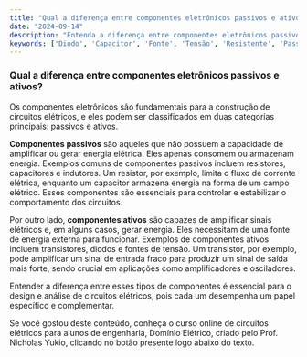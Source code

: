 ```yaml
---
title: "Qual a diferença entre componentes eletrônicos passivos e ativos?"
date: "2024-09-14"
description: "Entenda a diferença entre componentes eletrônicos passivos e ativos no contexto de circuitos elétricos."
keywords: ['Diodo', 'Capacitor', 'Fonte', 'Tensão', 'Resistente', 'Passivo', 'Transistor']
---
```


### Qual a diferença entre componentes eletrônicos passivos e ativos?

Os componentes eletrônicos são fundamentais para a construção de circuitos elétricos, e eles podem ser classificados em duas categorias principais: passivos e ativos. 

**Componentes passivos** são aqueles que não possuem a capacidade de amplificar ou gerar energia elétrica. Eles apenas consomem ou armazenam energia. Exemplos comuns de componentes passivos incluem resistores, capacitores e indutores. Um resistor, por exemplo, limita o fluxo de corrente elétrica, enquanto um capacitor armazena energia na forma de um campo elétrico. Esses componentes são essenciais para controlar e estabilizar o comportamento dos circuitos.

Por outro lado, **componentes ativos** são capazes de amplificar sinais elétricos e, em alguns casos, gerar energia. Eles necessitam de uma fonte de energia externa para funcionar. Exemplos de componentes ativos incluem transistores, diodos e fontes de tensão. Um transistor, por exemplo, pode amplificar um sinal de entrada fraco para produzir um sinal de saída mais forte, sendo crucial em aplicações como amplificadores e osciladores.

Entender a diferença entre esses tipos de componentes é essencial para o design e análise de circuitos elétricos, pois cada um desempenha um papel específico e complementar.

Se você gostou deste conteúdo, conheça o curso online de circuitos elétricos para alunos de engenharia, Domínio Elétrico, criado pelo Prof. Nicholas Yukio, clicando no botão presente logo abaixo do texto.